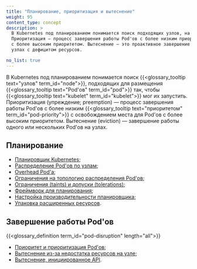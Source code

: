 ```yaml
---
title: "Планирование, приоритизация и вытеснение"
weight: 95
content_type: concept
description: >
  В Kubernetes под планированием понимается поиск подходящих узлов, на которых kubelet сможет запустить Pod'ы. 
  Приоритизация — процесс завершения работы Pod'ов с более низким приоритетом и высвобождения места для Pod'ов 
  с более высоким приоритетом. Вытеснение — это проактивное завершение работы одного или нескольких Pod'ов на 
  узлах с дефицитом ресурсов.

no_list: true
---
```


В Kubernetes под планированием понимается поиск {{<glossary_tooltip text="узлов" term_id="node">}}, подходящих для размещения {{<glossary_tooltip text="Pod'ов" term_id="pod">}} так, чтобы {{<glossary_tooltip text="kubelet" term_id="kubelet">}} 
мог их запустить. Приоритизация (упреждение; preemption) — процесс завершения работы Pod'ов 
с более низким {{<glossary_tooltip text="приоритетом" term_id="pod-priority">}} с освобождением места для Pod'ов с более высоким приоритетом. Вытеснение (eviction) — завершение работы одного или нескольких Pod'ов на узлах.

## Планирование

* [Планировщик Kubernetes](/docs/concepts/scheduling-eviction/kube-scheduler/);
* [Распределение Pod'ов по узлам](/docs/concepts/scheduling-eviction/assign-pod-node/);
* [Overhead Pod'а](/docs/concepts/scheduling-eviction/pod-overhead/);
* [Ограничения на топологию распределения Pod'ов](/docs/concepts/scheduling-eviction/topology-spread-constraints/);
* [Ограничения (taints) и допуски (tolerations)](/docs/concepts/scheduling-eviction/taint-and-toleration/);
* [Фреймворк для планирования](/docs/concepts/scheduling-eviction/scheduling-framework);
* [Настройка производительности планировщика](/docs/concepts/scheduling-eviction/scheduler-perf-tuning/);
* [Упаковка расширенных ресурсов](/docs/concepts/scheduling-eviction/resource-bin-packing/).

## Завершение работы Pod'ов

{{<glossary_definition term_id="pod-disruption" length="all">}}

* [Приоритет и приоритизация Pod'ов](/docs/concepts/scheduling-eviction/pod-priority-preemption/);
* [Вытеснение из-за недостатка ресурсов на узле](/docs/concepts/scheduling-eviction/node-pressure-eviction/);
* [Вытеснение, инициированное API](/docs/concepts/scheduling-eviction/api-eviction/).
